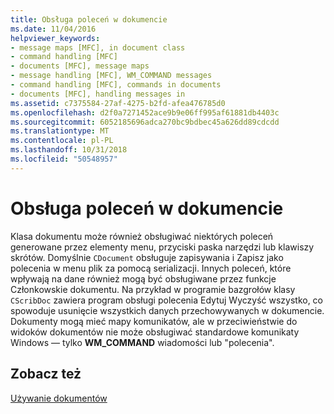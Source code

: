 ```yaml
---
title: Obsługa poleceń w dokumencie
ms.date: 11/04/2016
helpviewer_keywords:
- message maps [MFC], in document class
- command handling [MFC]
- documents [MFC], message maps
- message handling [MFC], WM_COMMAND messages
- command handling [MFC], commands in documents
- documents [MFC], handling messages in
ms.assetid: c7375584-27af-4275-b2fd-afea476785d0
ms.openlocfilehash: d2f0a7271452ace9b9e06ff995af61881db4403c
ms.sourcegitcommit: 6052185696adca270bc9bdbec45a626dd89cdcdd
ms.translationtype: MT
ms.contentlocale: pl-PL
ms.lasthandoff: 10/31/2018
ms.locfileid: "50548957"
---
```

# <a name="handling-commands-in-the-document"></a>Obsługa poleceń w dokumencie

Klasa dokumentu może również obsługiwać niektórych poleceń generowane przez elementy menu, przyciski paska narzędzi lub klawiszy skrótów. Domyślnie `CDocument` obsługuje zapisywania i Zapisz jako polecenia w menu plik za pomocą serializacji. Innych poleceń, które wpływają na dane również mogą być obsługiwane przez funkcje Członkowskie dokumentu. Na przykład w programie bazgrołów klasy `CScribDoc` zawiera program obsługi polecenia Edytuj Wyczyść wszystko, co spowoduje usunięcie wszystkich danych przechowywanych w dokumencie. Dokumenty mogą mieć mapy komunikatów, ale w przeciwieństwie do widoków dokumentów nie może obsługiwać standardowe komunikaty Windows — tylko **WM_COMMAND** wiadomości lub "polecenia".

## <a name="see-also"></a>Zobacz też

[Używanie dokumentów](../mfc/using-documents.md)

